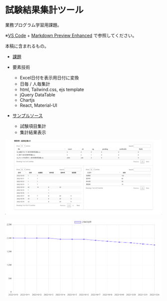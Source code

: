 # 試験結果集計ツール

業務プログラム学習用課題。

※[VS Code](https://code.visualstudio.com/download) + [Markdown Preview Enhanced](https://marketplace.visualstudio.com/items?itemName=shd101wyy.markdown-preview-enhanced) で参照してください。

本稿に含まれるもの。

- [課題](./00_docs/%E6%A6%82%E8%A6%81.md)
- 要素技術
  - Excel日付を表示用日付に変換
  - 日毎 / 人毎集計
  - html, Tailwind.css, ejs template
  - jQuery DataTable
  - Chartjs
  - React, Material-UI

- [サンプルソース](./10_src/)
  - 試験項目集計
  - 集計結果表示

![日別・人別集計](./00_docs/images/%E6%97%A5%E5%88%A5%E3%83%BB%E4%BA%BA%E5%88%A5%E9%9B%86%E8%A8%88.png)

![バーンダウンチャート](./00_docs/images/%E3%83%90%E3%83%BC%E3%83%B3%E3%83%80%E3%82%A6%E3%83%B3%E3%83%81%E3%83%A3%E3%83%BC%E3%83%88.png)

